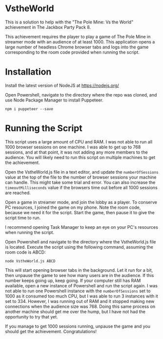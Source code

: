 # VstheWorld
This is a solution to help with the "The Pole Mine: Vs the World" achievement in The Jackbox Party Pack 8.

This achievement requires the player to play a game of The Pole Mine in streamer mode with an audience of at least 1000. This application opens a large number of headless Chrome browser tabs and logs into the game corresponding to the room code provided when running the script.

# Installation
Install the latest version of NodeJS at https://nodejs.org/

Open Powershell, navigate to the directory where the repo was cloned, and use Node Package Manager to install Puppeteer.
    
    npm i puppeteer --save

# Running the Script

This script uses a large amount of CPU and RAM. I was not able to run all 1000 browser sessions on one machine. I was able to get up to 768 sessions, and at that point, it was not adding any more members to the audience. You will likely need to run this script on multiple machines to get the achievement.

Open the VstheWorld.js file in a text editor, and update the `numberOfSessions` value at the top of the file to the number of browser sessions your machine can handle. This might take some trial and error. You can also increase the `timeoutMilliseconds` value if the browsers time out before all 1000 sessions are reached.

Open a game in streamer mode, and join the lobby as a player. To conserve PC resources, I joined the game on my phone. Note the room code, because we need it for the script. Start the game, then pause it to give the script time to run.

I recommend opening Task Manager to keep an eye on your PC's resources when running the script.

Open Powershell and navigate to the directory where the VstheWorld.js file is located. Execute the script using the following command, assuming the room code is ABCD:

    node VstheWorld.js ABCD

This will start opening browser tabs in the background. Let it run for a bit, then unpause the game to see how many users are in the audience. If this number keeps going up, keep going. If your computer still has RAM available, open a new instance of Powershell and run the script again. I was not able to run one Powershell instance with the `numberOfSessions` set to 1000 as it consumed too much CPU, but I was able to run 3 instances with it set to 334. However, I was running out of RAM and it stopped making new connections when the audience size was 768. Doing this same process on another machine should get me over the hump, but I have not had the opportunity to try that yet.

If you manage to get 1000 sessions running, unpause the game and you should get the achievement. Congratulations!
